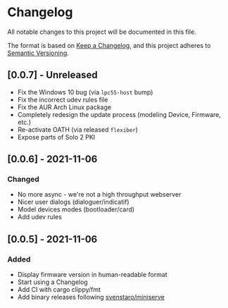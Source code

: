 # Changelog

All notable changes to this project will be documented in this file.

The format is based on [Keep a Changelog](https://keepachangelog.com/en/1.0.0/),
and this project adheres to [Semantic Versioning](https://semver.org/spec/v2.0.0.html).

## [0.0.7] - Unreleased

- Fix the Windows 10 bug (via `lpc55-host` bump)
- Fix the incorrect udev rules file
- Fix the AUR Arch Linux package
- Completely redesign the update process (modeling Device, Firmware, etc.)
- Re-activate OATH (via released `flexiber`)
- Expose parts of Solo 2 PKI

## [0.0.6] - 2021-11-06

### Changed

- No more async - we're not a high throughput webserver
- Nicer user dialogs (dialoguer/indicatif)
- Model devices modes (bootloader/card)
- Add udev rules

## [0.0.5] - 2021-11-06

### Added

- Display firmware version in human-readable format
- Start using a Changelog
- Add CI with cargo clippy/fmt
- Add binary releases following [svenstaro/miniserve](https://github.com/svenstaro/miniserve)

